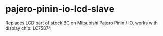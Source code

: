 # pajero-pinin-io-lcd-slave
Replaces LCD part of stock BC on Mitsubishi Pajero Pinin / IO, works with display chip: LC75874
